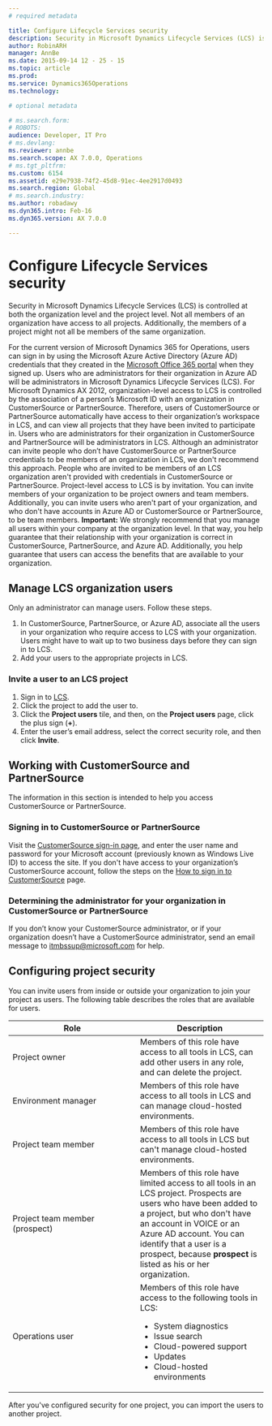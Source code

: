 ```yaml
---
# required metadata

title: Configure Lifecycle Services security
description: Security in Microsoft Dynamics Lifecycle Services (LCS) is controlled at both the organization level and the project level. Not all members of an organization have access to all projects. Additionally, the members of a project might not all be members of the same organization.
author: RobinARH
manager: AnnBe
ms.date: 2015-09-14 12 - 25 - 15
ms.topic: article
ms.prod: 
ms.service: Dynamics365Operations
ms.technology: 

# optional metadata

# ms.search.form: 
# ROBOTS: 
audience: Developer, IT Pro
# ms.devlang: 
ms.reviewer: annbe
ms.search.scope: AX 7.0.0, Operations
# ms.tgt_pltfrm: 
ms.custom: 6154
ms.assetid: e29e7938-74f2-45d8-91ec-4ee2917d0493
ms.search.region: Global
# ms.search.industry: 
ms.author: robadawy
ms.dyn365.intro: Feb-16
ms.dyn365.version: AX 7.0.0

---
```


# Configure Lifecycle Services security

Security in Microsoft Dynamics Lifecycle Services (LCS) is controlled at both the organization level and the project level. Not all members of an organization have access to all projects. Additionally, the members of a project might not all be members of the same organization.

For the current version of Microsoft Dynamics 365 for Operations, users can sign in by using the Microsoft Azure Active Directory (Azure AD) credentials that they created in the [Microsoft Office 365 portal](http://go.microsoft.com/fwlink/?LinkID=324287) when they signed up. Users who are administrators for their organization in Azure AD will be administrators in Microsoft Dynamics Lifecycle Services (LCS). For Microsoft Dynamics AX 2012, organization-level access to LCS is controlled by the association of a person’s Microsoft ID with an organization in CustomerSource or PartnerSource. Therefore, users of CustomerSource or PartnerSource automatically have access to their organization’s workspace in LCS, and can view all projects that they have been invited to participate in. Users who are administrators for their organization in CustomerSource and PartnerSource will be administrators in LCS. Although an administrator can invite people who don’t have CustomerSource or PartnerSource credentials to be members of an organization in LCS, we don't recommend this approach. People who are invited to be members of an LCS organization aren't provided with credentials in CustomerSource or PartnerSource. Project-level access to LCS is by invitation. You can invite members of your organization to be project owners and team members. Additionally, you can invite users who aren't part of your organization, and who don't have accounts in Azure AD or CustomerSource or PartnerSource, to be team members. **Important:** We strongly recommend that you manage all users within your company at the organization level. In that way, you help guarantee that their relationship with your organization is correct in CustomerSource, PartnerSource, and Azure AD. Additionally, you help guarantee that users can access the benefits that are available to your organization.

## Manage LCS organization users
Only an administrator can manage users. Follow these steps.

1.  In CustomerSource, PartnerSource, or Azure AD, associate all the users in your organization who require access to LCS with your organization. Users might have to wait up to two business days before they can sign in to LCS.
2.  Add your users to the appropriate projects in LCS.

### Invite a user to an LCS project

1.  Sign in to [LCS](http://lcs.dynamics.com/en//t_blank).
2.  Click the project to add the user to.
3.  Click the **Project users** tile, and then, on the **Project users** page, click the plus sign (**+**).
4.  Enter the user’s email address, select the correct security role, and then click **Invite**.

## Working with CustomerSource and PartnerSource
The information in this section is intended to help you access CustomerSource or PartnerSource.

### Signing in to CustomerSource or PartnerSource

Visit the [CustomerSource sign-in page](https://mbs.microsoft.com/customersource//t_blank), and enter the user name and password for your Microsoft account (previously known as Windows Live ID) to access the site. If you don't have access to your organization’s CustomerSource account, follow the steps on the [How to sign in to CustomerSource](http://www.microsoft.com/dynamics/customer/en-us/access-customersource/default.aspx/t_blank) page.

### Determining the administrator for your organization in CustomerSource or PartnerSource

If you don’t know your CustomerSource administrator, or if your organization doesn’t have a CustomerSource administrator, send an email message to [itmbssup@microsoft.com](http://itmbssup@microsoft.com) for help.

## Configuring project security
You can invite users from inside or outside your organization to join your project as users. The following table describes the roles that are available for users.

<table>
<colgroup>
<col width="50%" />
<col width="50%" />
</colgroup>
<thead>
<tr class="header">
<th>Role</th>
<th>Description</th>
</tr>
</thead>
<tbody>
<tr class="odd">
<td>Project owner</td>
<td>Members of this role have access to all tools in LCS, can add other users in any role, and can delete the project.</td>
</tr>
<tr class="even">
<td>Environment manager</td>
<td>Members of this role have access to all tools in LCS and can manage cloud-hosted environments.</td>
</tr>
<tr class="odd">
<td>Project team member</td>
<td>Members of this role have access to all tools in LCS but can't manage cloud-hosted environments.</td>
</tr>
<tr class="even">
<td>Project team member (prospect)</td>
<td>Members of this role have limited access to all tools in an LCS project. Prospects are users who have been added to a project, but who don't have an account in VOICE or an Azure AD account. You can identify that a user is a prospect, because <strong>prospect</strong> is listed as his or her organization.</td>
</tr>
<tr class="odd">
<td>Operations user</td>
<td>Members of this role have access to the following tools in LCS:
<ul>
<li>System diagnostics</li>
<li>Issue search</li>
<li>Cloud-powered support</li>
<li>Updates</li>
<li>Cloud-hosted environments</li>
</ul></td>
</tr>
</tbody>
</table>

After you've configured security for one project, you can import the users to another project.

